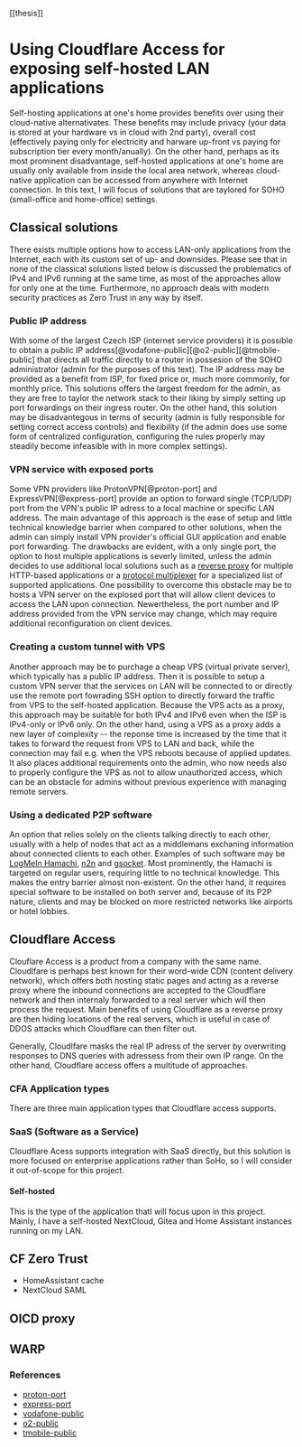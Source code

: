 [[thesis]]
# Using Cloudflare Access for exposing self-hosted LAN applications

Self-hosting applications at one's home provides benefits over using their cloud-native alternativates. These benefits may include privacy (your data is stored at your hardware vs in cloud with 2nd party),
overall cost (effectively paying only for electricity and harware up-front vs paying for subscription tier every month/anually). On the other hand, perhaps as its most prominent disadvantage,
self-hosted applications at one's home are usually only available from inside the local area network, whereas cloud-native application can be accessed from anywhere with Internet connection. In this text, I will focus of solutions that are taylored for SOHO (small-office and home-office) settings.

## Classical solutions

There exists multiple options how to access LAN-only applications from the Internet, each with its custom set of up- and downsides. Please see that in none of the classical solutions listed below is discussed the problematics of IPv4 and IPv6 running at the same time, as most of the approaches allow for only one at the time. Furthermore, no approach deals with modern security practices as Zero Trust in any way by itself.

### Public IP address

With some of the largest Czech ISP (internet service providers) it is possible to obtain a public IP address[@vodafone-public][@o2-public][@tmobile-public] that directs all traffic directly to a router in possesion of the SOHO administrator (admin for the purposes of this text). The IP address may be provided as a benefit from ISP, for fixed price or, much more commonly, for monthly price. This solutions offers the largest freedom for the admin, as they are free to taylor the network stack to their liking by simply setting up port forwardings on their ingress router. On the other hand, this solution may be disadvantegous in terms of security (admin is fully responsible for setting correct access controls)  and flexibility (if the admin does use some form of centralized configuration, configuring the rules properly may steadily become infeasible with in more complex settings).

### VPN service with exposed ports

Some VPN providers like ProtonVPN[@proton-port] and ExpressVPN[@express-port] provide an option to forward single (TCP/UDP) port from the VPN's public IP adress to a  local machine or specific LAN address. The main advantage of this approach is the ease of setup  and little technical knowledge barrier when compared to other solutions, when the admin can simply install VPN provider's official GUI application and enable port forwarding. The drawbacks are evident, with a only single port, the option to host multiple applications is severly limited, unless the admin decides to use additional local solutions such as a [reverse proxy](https://www.haproxy.org/) for multiple HTTP-based applications or a [protocol multiplexer](https://github.com/yrutschle/sslh) for a specialized list of supported applications. One possibility to overcome this obstacle may be to hosts a VPN server on the explosed port that will allow client devices to access the LAN upon connection. Newertheless, the port number and IP address provided from the VPN service may change, which may require additional reconfiguration on client devices.

### Creating a custom tunnel with VPS

Another approach may be to purchage a cheap VPS (virtual private server), which typically has a public IP address. Then it is possible to setup a custom VPN server that the services on LAN will be connected to or directly use the remote port fowrading SSH option to directly forward the traffic from VPS to the self-hosted application. Because the VPS acts as a proxy, this approach may be suitable for both IPv4 and IPv6 even when the ISP is IPv4-only or IPv6 only. On the other hand, using a VPS as a proxy adds a new layer of complexity -- the reponse time is increased by the time that it takes to forward the request from VPS to LAN and back, while the connection may fail e.g. when the VPS reboots because of applied updates. It also places additional requirements onto the admin, who now needs also to properly configure the VPS as not to allow unauthorized access, which can be an obstacle for admins without previous experience with managing remote servers.

### Using a dedicated P2P software

An option that relies solely on the clients talking directly to each other, usually with a help of nodes that act as a middlemans exchaning information about connected clients to each other.  Examples of such software may be [LogMeIn Hamachi](https://www.vpn.net/), [n2n](https://github.com/ntop/n2n/releases) and [gsocket](https://github.com/hackerschoice/gsocket/). Most prominently, the Hamachi is targeted on regular users, requiring little to no technical knowledge. This makes the entry barrier almost non-existent. On the other hand, it requires special software to be installed on both server and, because of its P2P nature, clients and may be blocked on more restricted networks like airports or hotel lobbies.

## Cloudflare Access

Clouflare Access is a product from a company with the same name. Cloudlfare is perhaps best known for their word-wide CDN (content delivery network), which offers both hosting static pages and acting as a reverse proxy where the inbound connections are accepted to the Cloudflare network and then internaly forwarded to a real server which will then process the request. Main benefits of using Cloudflare as a reverse proxy are then hiding locations of the real servers, which is useful in case of DDOS attacks which Cloudflare can then filter out.

Generally, Cloudlfare masks the real IP adress of the server by overwriting responses to DNS queries with adressess from their own IP range. On the other hand, Cloudflare access offers a multitude of approaches.

### CFA Application types

There are three main application types that Cloudflare access supports.

### SaaS (Software as a Service)

Cloudflare Acess supports integration with SaaS directly, but this solution is more focused on enterprise applications rather than SoHo, so I will consider it out-of-scope for this project.

#### Self-hosted

This is the type of the application thatI will focus upon in this project. Mainly, I have a self-hosted NextCloud, Gitea and Home Assistant instances running on my LAN.

## CF Zero Trust

- HomeAssistant cache
- NextCloud SAML

## OICD proxy

## WARP

### References

- [proton-port](https://protonvpn.com/support/port-forwarding/)
- [express-port](https://www.expressvpn.com/support/knowledge-hub/router-app-port-forwarding/)
- [vodafone-public](https://www.vodafone.cz/pece/internet-data/internet-v-pocitaci/pevna-ip-adresa/)
- [o2-public](https://www.o2.cz/osobni/internet/pevna-ip-adresa-pro-internet-na-doma)
- [tmobile-public](https://www.t-mobile.cz/podpora/caste-dotazy/-/refId/faq-1304712526356-session-8260C0FB1BA18264E33A6F7291350053inst03)
